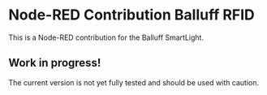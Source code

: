 # Node-RED Contribution Balluff RFID

This is a Node-RED contribution for the Balluff SmartLight.

## Work in progress!

The current version is not yet fully tested and should be used with caution.
